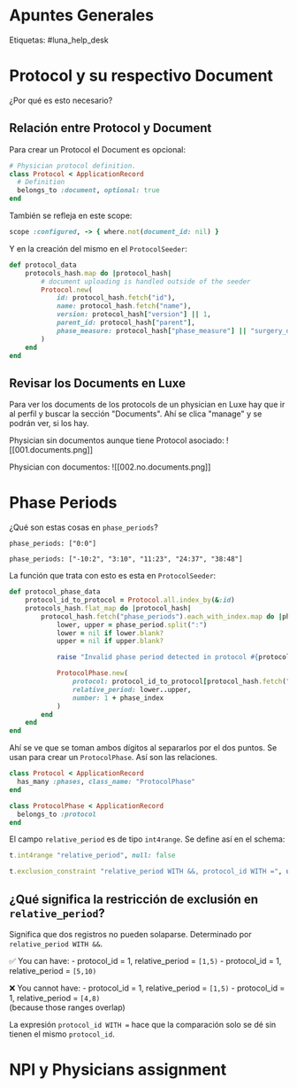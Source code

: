 # Apuntes Generales

Etiquetas: #luna_help_desk

# Protocol y su respectivo Document

¿Por qué es esto necesario?

## Relación entre Protocol y Document

Para crear un Protocol el Document es opcional:
```ruby
# Physician protocol definition.
class Protocol < ApplicationRecord
  # Definition
  belongs_to :document, optional: true
end
```

También se refleja en este scope:
```ruby
scope :configured, -> { where.not(document_id: nil) }
```

Y en la creación del mismo en el `ProtocolSeeder`:
```ruby
def protocol_data
	protocols_hash.map do |protocol_hash|
		# document uploading is handled outside of the seeder
		Protocol.new(
			id: protocol_hash.fetch("id"),
			name: protocol_hash.fetch("name"),
			version: protocol_hash["version"] || 1,
			parent_id: protocol_hash["parent"],
			phase_measure: protocol_hash["phase_measure"] || "surgery_date_offset_in_days"
		)
	end
end
```

## Revisar los Documents en Luxe

Para ver los documents de los protocols de un physician en Luxe hay que ir al perfil y buscar la sección "Documents". Ahí se clica "manage" y se podrán ver, si los hay.

Physician sin documentos aunque tiene Protocol asociado:
![[001.documents.png]]

Physician con documentos:
![[002.no.documents.png]]

# Phase Periods

¿Qué son estas cosas en `phase_periods`?

```
phase_periods: ["0:0"]

phase_periods: ["-10:2", "3:10", "11:23", "24:37", "38:48"]
```

La función que trata con esto es esta en `ProtocolSeeder`:
```ruby
def protocol_phase_data
	protocol_id_to_protocol = Protocol.all.index_by(&:id)
	protocols_hash.flat_map do |protocol_hash|
		protocol_hash.fetch("phase_periods").each_with_index.map do |phase_period, phase_index|
			lower, upper = phase_period.split(":")
			lower = nil if lower.blank?
			upper = nil if upper.blank?

			raise "Invalid phase period detected in protocol #{protocol_hash.fetch('id')}" if lower.nil? && upper.nil?

			ProtocolPhase.new(
				protocol: protocol_id_to_protocol[protocol_hash.fetch("id")],
				relative_period: lower..upper,
				number: 1 + phase_index
			)
		end
	end
end
```

Ahí se ve que se toman ambos dígitos al separarlos por el dos puntos. Se usan para crear un `ProtocolPhase`. Así son las relaciones.

```ruby
class Protocol < ApplicationRecord
  has_many :phases, class_name: "ProtocolPhase"
end

class ProtocolPhase < ApplicationRecord
  belongs_to :protocol
end
```

El campo `relative_period` es de tipo `int4range`. Se define así en el schema:
```ruby
t.int4range "relative_period", null: false

t.exclusion_constraint "relative_period WITH &&, protocol_id WITH =", using: :gist, name: "protocol_phases_802620237"
```

## ¿Qué significa la restricción de exclusión en `relative_period`?

Significa que dos registros no pueden solaparse. Determinado por `relative_period WITH &&`.

✅ You can have:
    - protocol_id = 1, relative_period = `[1,5)`
    - protocol_id = 1, relative_period = `[5,10)`

❌ You cannot have:
    - protocol_id = 1, relative_period = `[1,5)`
    - protocol_id = 1, relative_period = `[4,8)`  
        (because those ranges overlap)

La expresión `protocol_id WITH =` hace que la comparación solo se dé sin tienen el mismo `protocol_id`.


# NPI y Physicians assignment


